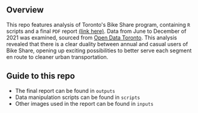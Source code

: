 ## Overview
This repo features analysis of Toronto's Bike Share program, containing `R` scripts and a final `PDF` report [(link here)](). Data from June to December of 2021 was examined, sourced from [Open Data Toronto](https://open.toronto.ca/dataset/bike-share-toronto-ridership-data/). This analysis revealed that there is a clear duality between annual and casual users of Bike Share, opening up exciting possibilities to better serve each segment en route to cleaner urban transportation. 

## Guide to this repo
- The final report can be found in `outputs`
- Data manipulation scripts can be found in `scripts`
- Other images used in the report can be found in `inputs`
